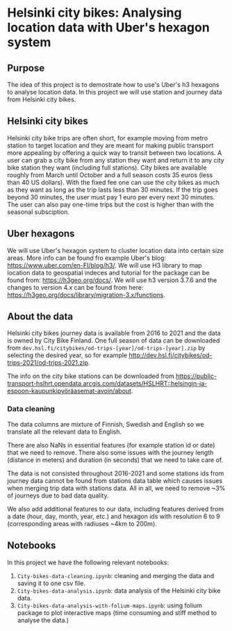 # Helsinki city bikes: Analysing location data with Uber's hexagon system

## Purpose
The idea of this project is to demostrate how to use's Uber's h3 hexagons to analyse location data. In this project we will use station and journey data from Helsinki city bikes.

## Helsinki city bikes
Helsinki city bike trips are often short, for example moving from metro station to target location and they are meant for making public transport more appealing by offering a quick way to transit between two locations. A user can grab a city bike from any station they want and return it to any city bike station they want (including full stations). City bikes are available roughly from March until October and a full season costs 35 euros (less than 40 US dollars). With the fixed fee one can use the city bikes as much as they want as long as the trip lasts less than 30 minutes. If the trip goes beyond 30 minutes, the user must pay 1 euro per every next 30 minutes. The user can also pay one-time trips but the cost is higher than with the seasonal subsciption.

## Uber hexagons
We will use Uber's hexagon system to cluster location data into certain size areas. More info can be found fro example Uber's blog: https://www.uber.com/en-FI/blog/h3/. We will use H3 library to map location data to geospatial indeces and tutorial for the package can be found from: https://h3geo.org/docs/. We will use h3 version 3.7.6 and the changes to version 4.x can be found from here: https://h3geo.org/docs/library/migration-3.x/functions.


## About the data
Helsinki city bikes journey data is available from 2016 to 2021 and the data is owned by City Bike Finland. One full season of data can be downloaded from `dev.hsl.fi/citybikes/od-trips-[year]/od-trips-[year].zip` by selecting the desired year, so for example http://dev.hsl.fi/citybikes/od-trips-2021/od-trips-2021.zip.

The info on the city bike stations can be downloaded from https://public-transport-hslhrt.opendata.arcgis.com/datasets/HSLHRT::helsingin-ja-espoon-kaupunkipyöräasemat-avoin/about.


### Data cleaning
The data columns are mixture of Finnish, Swedish and English so we translate all the relevant data to English.

There are also NaNs in essential features (for example station id or date) that we need to remove. There also some issues with the journey length (distance in meters) and duration (in seconds) that we need to take care of.

The data is not consisted throughout 2016-2021 and some stations ids from journey data cannot be found from stations data table which causes issues when merging trip data with stations data. All in all, we need to remove ~3% of journeys due to bad data quality.

We also add additional features to our data, including features derived from a date (hour, day, month, year, etc.) and hexagon ids with resolution 6 to 9 (corresponding areas with radiuses ~4km to 200m).

## Notebooks
In this project we have the following relevant notebooks:
1. `City-bikes-data-cleaning.ipynb`: cleaning and merging the data and saving it to one csv file.
2. `City-bikes-data-analysis.ipynb`: data analysis of the Helsinki city bike data.
3. `City-bikes-data-analysis-with-folium-maps.ipynb`: using folium package to plot interactive maps (time consuming and stiff method to analyse the data.)
